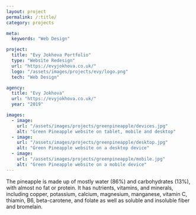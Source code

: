 ```yaml
---
layout: project
permalink: /:title/
category: projects

meta:
  keywords: "Web Design"

project:
  title: "Evy Jokhova Portfolio"
  type: "Website Redesign"
  url: "https://evyjokhova.co.uk/"
  logo: "/assets/images/projects/evy/logo.png"
  tech: "Web Design"

agency:
  title: "Evy Jokhova"
  url: "https://evyjokhova.co.uk/"
  year: "2019"

images:
  - image:
    url: "/assets/images/projects/greenpineapple/devices.jpg"
    alt: "Green Pineapple website on tablet, mobile and desktop"
  - image:
    url: "/assets/images/projects/greenpineapple/desktop.jpg"
    alt: "Green Pineapple website on a desktop device"
  - image:
    url: "/assets/images/projects/greenpineapple/mobile.jpg"
    alt: "Green Pineapple website on a mobile device"
---
```

<p>The pineapple is made up of mostly water (86%) and carbohydrates (13%), with almost no fat or protein. It has nutrients, vitamins, and minerals, including copper, potassium, calcium, magnesium, manganese, vitamin C, thiamin, B6, beta-carotene, and folate as well as soluble and insoluble fiber and bromelain.</p>
